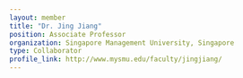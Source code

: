 ```yaml
---
layout: member
title: "Dr. Jing Jiang"
position: Associate Professor
organization: Singapore Management University, Singapore
type: Collaborator
profile_link: http://www.mysmu.edu/faculty/jingjiang/
---
```


